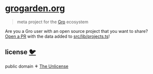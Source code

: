 # [grogarden.org](https://www.grogarden.org)

> meta project for the [Gro](https://github.com/feltcoop/gro) ecosystem

Are you a Gro user with an open source project that you want to share?
[Open a PR](https://github.com/feltcoop/grogarden.org/pulls)
with the data added to [src/lib/projects.ts](/src/lib/projects.ts)!

## license [🐦](https://wikipedia.org/wiki/Free_and_open-source_software)

public domain ⚘ [The Unlicense](license)
